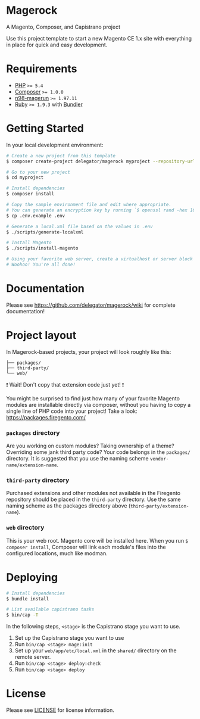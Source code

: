 # Magerock

A Magento, Composer, and Capistrano project

Use this project template to start a new Magento CE 1.x site with everything in place for quick and easy development.

# Requirements

 - [PHP][1] `>= 5.4`
 - [Composer][2] `>= 1.0.0`
 - [n98-magerun][3] `>= 1.97.11`
 - [Ruby][4] `>= 1.9.3` with [Bundler][5]

# Getting Started

In your local development environment:

```bash
# Create a new project from this template
$ composer create-project delegator/magerock myproject --repository-url=https://packages.delegator.com/

# Go to your new project
$ cd myproject

# Install dependencies
$ composer install

# Copy the sample environment file and edit where appropriate.
# You can generate an encryption key by running `$ openssl rand -hex 16`
$ cp .env.example .env

# Generate a local.xml file based on the values in .env
$ ./scripts/generate-localxml

# Install Magento
$ ./scripts/install-magento

# Using your favorite web server, create a virtualhost or server block that points at the web directory.
# Woohoo! You're all done!
```

# Documentation

Please see https://github.com/delegator/magerock/wiki for complete documentation!

# Project layout

In Magerock-based projects, your project will look roughly like this:

```
├── packages/
├── third-party/
└── web/
```

:exclamation: Wait! Don't copy that extension code just yet! :exclamation:

You might be surprised to find just how many of your favorite Magento modules
are installable directly via composer, without you having to copy a single line
of PHP code into your project! Take a look: https://packages.firegento.com/

### `packages` directory

Are you working on custom modules? Taking ownership of a theme? Overriding some
jank third party code? Your code belongs in the `packages/` directory. It is
suggested that you use the naming scheme `vendor-name/extension-name`.

### `third-party` directory

Purchased extensions and other modules not available in the Firegento repository
should be placed in the `third-party` directory. Use the same naming scheme as
the packages directory above (`third-party/extension-name`).

### `web` directory

This is your web root. Magento core will be installed here. When you run `$
composer install`, Composer will link each module's files into the configured
locations, much like modman.

# Deploying

```bash
# Install dependencies
$ bundle install

# List available capistrano tasks
$ bin/cap -T
```

In the following steps, `<stage>` is the Capistrano stage you want to use.

1. Set up the Capistrano stage you want to use
2. Run `bin/cap <stage> mage:init`
3. Set up your `web/app/etc/local.xml` in the `shared/` directory on the remote server.
4. Run `bin/cap <stage> deploy:check`
5. Run `bin/cap <stage> deploy`

# License

Please see [LICENSE][6] for license information.

[1]: https://secure.php.net/
[2]: https://getcomposer.org/
[3]: http://magerun.net/
[4]: https://www.ruby-lang.org/
[5]: http://bundler.io/
[6]: ./LICENSE
